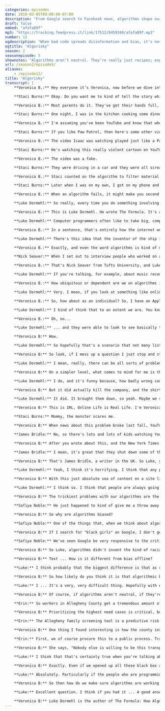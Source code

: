 ```yaml
---
categories: episodes
date: 2018-03-05T09:00:00-07:00
description: "From Google search to Facebook news, algorithms shape our online experience. But like us, algorithms are flawed. Whether intentional or not, biases get written into code. Now, more than ever, it’s up to us to push for accountability. Because when bad code spreads disinformation, it’s never something that “the algorithm did.” It’s something people did. Veronica Belmont investigates algorithmic accountability, in conversation with Luke Dormehl, Staci Burns, James Bridle, Nick Seaver, and Safiya Noble."
draft: false
embed: "afafa89f"
mp3: "https://tracking.feedpress.it/link/17512/8459340/afafa89f.mp3"
number: 12
ogdescription: "When bad code spreads disinformation and bias, it’s never something that “the algorithm did.” It’s something people did."
ogtitle: "Algorisky"
season: 2
seasonepisode: 5
shownotes: "Algorithms aren’t neutral. They’re really just recipes; expressions of human intent. That means it’s up to us to build the algorithms we want. [Read more on how we can make algorithms more accountable](https://blog.mozilla.org/netpolicy/2017/10/23/mozillas-comments-uk-algorithms-inquiry/)."
url: /season2/episode5/
aliases:
    - /episode12/
title: "Algorisky"
transcript: |
    **Veronica B.:** Hey everyone it’s Veronica, now before we dive into the episode, I want to invite you to come out to a live taping of the show, you get to come see an episode of IRL - recording in real life. The episode dives into misinformation and the web. Online it’s hard to figure out what's real and what's fake - who can be trusted and who absolutely can't. Bots spread false news and hype controversies, echo chambers, polarize opinions and divide us. Alternative facts and emotions are trumping accurate reporting. So what can we do to make things better? The taping is at at 4pm at the Commonwealth Club in downtown San Francisco on Sunday, March 18. Want to be in the audience? Send us an email and we'll add you to the guest list until we run out of spots. The email address is [irl-podcast@mozilla.com](mailto:irl-podcast@mozilla.com) and and we’ll take it from there. That’s [irl-podcast@mozilla.com](mailto:irl-podcast@mozilla.com). Alright, I’ll see ya there pals. Here’s this week’s episode.

    **Staci Burns:** Okay. Do you want me to kind of tell the story while I'm introducing, or just make it real brief, like hi, I'm Staci. I'm the mom of two boys, and my son ... I don't even know what to say.

    **Veronica B.:** Most parents do it. They've got their hands full, or frankly, they just need a moment to themselves or to get something done, so they hand over the iPad to the kid. Let them entertain themselves with some fun videos on YouTube Kids. Staci Burns would let her son Isaac do this, too. Isaac is three years old.

    **Staci Burns:** One night, I was in the kitchen cooking some dinner. My son was a few feet away from me on the floor watching an iPad, YouTube Kids to be specific. The video that my son was watching was basically a few characters from the show Paw Patrol, and I heard him say, "Mommy, the monster scares me," and I look over to see what he's doing. He wasn't crying, but he had this really concerned look on his face like he was worried for the characters' safety.

    **Veronica B.:** I'm assuming you've been YouTube and know that when you watch something the sight loads up a bunch of recommended videos to watch next. It's some kind of algorithm where it's basically-

    **Staci Burns:** If you like Paw Patrol, then here's some other videos that have the name Paw Patrol in them.

    **Veronica B.:** The video Isaac was watching played just like a Paw Patrol clip, had the same harmless, happy music, the characters, and everything, except Staci noticed ...

    **Staci Burns:** He's watching this really violent cartoon on YouTube.

    **Veronica B.:** The video was a fake.

    **Staci Burns:** They were driving in a car and they were all screaming, which was being chased by some creepy-looking doll with big, scary eyes. Yeah. When the car crashed, there was blood all over the place. The car basically burst into flames and then blood was leaking from the car and it had Xs over their eyes.

    **Veronica B.:** Staci counted on the algorithm to filter material on YouTube's kids channel, but this time it had been gamed with content designed to slip through the algorithm's fingers, and since there's no human at the gate, it ended up on Isaac's iPad.

    **Staci Burns:** Later when I was on my own, I got on my phone and went to the channel that had the video in question. I mean, I didn't watch any of them, but they all had descriptions like Paw Patrol babies pretend to die by suicide. There have been negative impacts from the video, if I'm being honest. He wasn't afraid to go to his room by himself until after he watched the video.

    **Veronica B.:** When an algorithm fails, it might make you second guess the abilities of the coders who built it. An algorithm is only as effective, only as useful, only as good as its programming lets it be. Today, we peek inside the black boxes and learn how algorithms rule huge parts of our online and offline lives, and we find out what we can do to make them work better. I'm Veronica Belmont, and this is IRL: Online Life Is Real Life, an original podcast from Mozilla. An algorithm is a recipe. That's it. It's a set of instructions that gets you from point A to point B to point wherever. When you stumble into the kitchen in your PJs, and without really thinking you start making coffee, you're using an algorithm. You don't invent a way to make coffee every single morning. Instead, you follow a predetermined set of steps, the steps that you know will result in coffee. Beans out of the cupboard, beans in grinder, grind beans for 10 seconds, dump grounds in filter, put water in reservoir thingy, put pot in its place, mash the start button, stare out the window, wait. Follow the algorithm, get a cup of beautiful coffee. In our online world, those recipes, they're everywhere.

    **Luke Dormehl:** So really, every time you do something involving a computer, algorithms are in some way involved.

    **Veronica B.:** This is Luke Dormehl. He wrote The Formula. It's a book about how algorithms run our lives. He also wrote Thinking Machines, a book on artificial intelligence. This guy, algorithms. I've asked Luke to stick around for the entire episode today, a bit of a copilot. He'll explore a few ideas with me with the help of other guests I'll be pulling in.

    **Luke Dormehl:** Computer programmers often like to take big, complex issues and turn them into a problem that can be broken down into that sequential series of instructions.

    **Veronica B.:** In a sentence, that's entirely how the internet works, and more and more, it's a lot like how a lot of stuff in real life works, too, so it makes sense that we expect these things to work perfectly. Luke, let's dive into this. What do you think?

    **Luke Dormehl:** There's this idea that the inventor of the ship is also the inventor of the shipwreck, and what's so interesting about it is the fact that these to a lot of people these are kind of invisible processes. We don't necessarily know how these algorithms work, but they have an enormous impact on our lives.

    **Veronica B.:** Exactly, and even the word algorithms is kind of mysterious. In fact, it's the only word I consistently spell incorrectly all of the time, like 100% of the time, but I imagine that at least the people who are building these things understand them, that they kind of get how they work. So, we talked to Nick Seaver. He's an anthropologist at Tufts University in Boston, and he actually went and embedded himself in Silicon Valley to learn how these engineers build the algorithms that rule our digital lives, as we know, but it turned out it wasn't quite so simple, so let's have a listen to what he has to say about that particular adventure.

    **Nick Seaver:** When I set out to interview people who worked on algorithmic recommendation, I wanted to figure out how specific kinds of algorithms corresponded to specific kinds of ideas about culture, so that sounds like a pretty straightforward project. You ask someone what they think about taste, why people like what music they like, for instance, and then you ask them about the recommender algorithm they've designed. These are people that, to most outsiders, are clearly working on the algorithm, as we usually talk about it, but when I ask them about their algorithms, I get these blank looks. Whatever bit of the system they personally worked on wasn't the algorithm, and it kept happening. At the engineering level, the algorithm was sort of everywhere and nowhere, so I realized that this vision I had had of the algorithm is a kind of simple thing I could wrap my head around and describe in a sentence or two didn't really exist, not even for the engineers who we might pretend have the inside scoop. Instead, it's so distributed and dependent on all sorts of unreliable things that it's actually hard to figure out whether it's doing what you want, and no one person has that bird's eye view on the whole thing.

    **Veronica B.:** That's Nick Seaver from Tufts University, and Luke, you're still here hanging out with me. Where does your mind go when you hear this, that algorithm builders can't say for sure how what their building actually works?

    **Luke Dormehl:** If you're talking, for example, about music recommendation or the discovery algorithms which are used on Amazon that say, "You enjoyed Harry Potter. You might also enjoy Twilight," that is ... If that algorithm isn't entirely understood by its creators, you know the worst thing that can happen is that you're recommended a book which isn't the book that you wanted. If you're talking, however, about an algorithm which is potentially going to be used for incriminating someone in some way, potentially kind of stripping someone of their driving license, as has happened in the past, or something which is gonna have a far more profound impact on someone's life, that's quite alarming.

    **Veronica B.:** How ubiquitous or dependent are we on algorithms in everyday life?

    **Luke Dormehl:** Very. I mean, if you look at something like online dating, that's now where a large number of people meet each other, a lot of that matching process is carried out algorithmically. The news that we're shown on Facebook, which you can argue as has been argued over the past year can impact on election results, that's a pretty dramatic implication of algorithms. Economically, the amount of financial traits which are now made algorithmically is considerable, so really, every aspect of our lives that we look at, there are algorithms with are being used to control them in some -  some cases.

    **Veronica B.:** So, how about as an individual? So, I have an Apple Watch. I'm really into the quantified self. I like data about my day-to-day life. People buy Fitbits and other devices like that. We're really amassing a ton of data on ourselves. Are we becoming algorithm junkies?

    **Luke Dormehl:** I kind of think that to an extent we are. You know if you go back 20 years, and I think this would be something that would be only a certain fraction of people would be interested in, whereas today we all collect sort of Fitbit data. There's actually a case going on in Germany at the moment where a 19-year-old woman had been murdered, and they arrested someone, and they had no surveillance footage that was kind of accounting for this person's whereabouts during that time, so what they did was they gained access to his iPhone and looked at the health data, because they -  one of the things that the iPhone does is it talks about how many flights of stairs you've climbed-

    **Veronica B.:** Oh, no...

    **Luke Dormehl:** ... and they were able to look to see basically the movement that he would've been taking, sort of climbing up and down this riverbank where she vanished correlating with the amount of stairs that his iPhone said that he had been climbing, if that makes sense, and they were actually able to get investigators to replicate those movements, and found that the iPhone kind of collected that same data.

    **Veronica B:** Wow.

    **Luke Dormehl:** So hopefully that's a scenario that not many listeners will ever find themselves in, but that's kind of an example of some unexpected way that our iPhones may be constantly sort of tracking our movement, and the way that, you know, the idea that data that we're collecting about ourselves could one day wind a person up in prison is kind of something, I guess, kind of intriguing to think about.

    **Veronica B:** So look, if I mess up a question I just stop and start over. But when someone messes up an algorithm, how bad can it get?

    **Luke Dormehl:** I mean, really, there can be all sorts of problematic aspects. For example, in 2010, there was a very famous, called the flash crash. When suddenly billions of dollars disappeared off the stock market, which turned out to possibly be because an algorithm had made a mistake. In that case, then that is a very obvious, sort of notable example of how an algorithm making potentially a sort of, what seems like a minor error, can have an enormous, immediate, sort of economic effect.

    **Veronica B:** On a simpler level, what comes to mind for me is the Solid Gold Bomb t-shirt company a few years ago that actually used an algorithm to generate words on shirts. Do you remember that one?

    **Luke Dormehl:** I do, and it's funny because, how badly wrong could that go? And it turns out that it can go fairly badly wrong. This story involved, as you say, a t-shirt manufacturer which came up with a technology that was going to generate slogans to complete the sentence, "Keep calm and," the main one is, "Keep calm and carry on," but it was going to run through different possible kind of word combinations, and it wound up generating all of these really offensive ones like, I think, "Keep calm and rape a lot," was one. "Keep calm and hit her, Keep calm and grope on," and they wound up being suspended from Amazon. I think that that is a big thing that we're increasingly seeing. Algorithms which are making mistakes, which were humans to make that same error, would be an enormously kind of big problem, but the companies now say, "Actually, it wasn't our fault. It was the algorithm, which accidentally did this."

    **Veronica B:** But it did actually kill the company, and the shirts were never printed. So, effectively, even though they were able to blame the algorithm, the algorithm kind of, it kind of slapped back.

    **Luke Dormehl:** It did. It brought them down, so yeah. Maybe we shouldn't always cede that much control when an algorithm is coming up with the slogans that dictate whether our company continues or not. Maybe that's putting a bit too much reliance on them.

    **Veronica B:** This is IRL, Online Life is Real Life. I'm Veronica Belmont, and with me for this episode is Luke Dormehl. He wrote The Formula, and it's about how algorithms rule our everyday lives. It's not just the programmers of algorithms who need to be held accountable. Sometimes it's the people using the algorithms. The mom you heard at the top of the episode, Staci Burns, described how she and her son were the victims of YouTube video uploaders, who were gaming the video recommendation algorithm.

    **Staci Burns:** Mommy, the monster scares me.

    **Veronica B:** When news about this problem broke last fall, YouTube shot a bunch of these video providers down pretty fast. James Bridle wrote a post about this on Medium, and it really struck a chord. So I asked him about it.

    **James Bridle:** No, so there's lots and lots of kids watching YouTube. They're racking up millions and millions of hits on these videos, which means there's lots and lots of advertising money to be had if you can get your videos in front of kids. What you can do as a content provider, is you can look at what are the most popular keywords? Like PAW Patrol or Peppa Pig, and you can give your video that title, and it'll get picked up by this algorithm and fed into this ongoing stream of videos. Some of those are, you know, well-known TV programs. Beyond that you get really, really badly made ones that are just desperately trying to get the right words into the title. Gradually they expand, and they turn into these insane kind of word salads, which are kind of like spiderman, Elsa, learn colors, trampoline, tape. Whatever it is, these kind of nonsensical sentences that, nevertheless, are like, kind of catnip to the algorithm that's trying to find the holy grail, the most popular content out there and show it to people in return for ad money. What you have is a massive money faucet with people trying to stick their mouth under it.

    **Veronica B:** After you wrote about this, and the New York Times wrote about it, YouTube moved pretty quickly to identify and shut down a lot of these channels. How do you feel about their response? Do we trust the algorithms at all when we see stuff like this?

    **James Bridle:** I mean, it's great that they shut down some of the more prominent channels. Though frankly, they only act once they're kind of prodded to do so. And no, you don't trust anything when you don't fully understand how it functions. This is the nature of proprietary and commercial algorithms, is that essentially they're gonna be making decisions in the best interest of the company that designed them. So they absolutely, absolutely can't and shouldn't be trusted.

    **Veronica B:** That's James Bridle, a writer in the UK. So Luke, you're a new dad. How did you react to this story when you first heard about it?

    **Luke Dormehl:** Yeah, I think it's horrifying. I think that any parent would be terrified. In some ways this highlights both what's great about algorithms in some senses, and what's sort of terrible about them. I mean, YouTube is a tremendous resource. But then the problem is that you get something like this, which is a relatively straight forward way to game an algorithm. Essentially all they're doing is just putting the name of a child's program in the title, and then the algorithm, it presents it as part of, you know, the rest of the collection of things, which are far more appropriate in that, in that category.

    **Veronica B:** With this just absolute sea of content on a site like YouTube, for example, with tons of online content, are the algorithms managing this just inherently prone to being taken advantage of?

    **Luke Dormehl:** I think so. I think that people are always going to find ways to sort of get around a lot of these tools, and particularly when there's sort of money - money at stake. I think that there is always going to be a sort of vested interested in people finding ways to kind of game the system. But hopefully over time these systems will get smarter and cases like this, as troubling as they are when they come out, will make companies kind of realize the importance of actually kind of tightening up these systems so that some of these more straight forward ways of gaming them can actually be closed.

    **Veronica B:** The trickiest problems with our algorithms are the ones we create ourselves. Programmers write cultural biases into the code, whether they realize it or not. So the algorithm can itself return biased results when they go to work. I put this to Safiya Noble. She wrote a book called, Algorithms of Oppression. Safiya first got interested in this nearly a decade ago when she was still a graduate student. A colleague pointed out something bizarre he had noticed on Google.

    **Safiya Noble:** He just happened to kind of give me a throw away. He said, "Oh yeah, you should see the kinds of things that come back even when you search for 'black girls.'" He started laughing, and he was like, "Don't do that search, Safiya," which, of course meant I went and did it, and I was stunned, quite frankly, at that time to see that 90% of the content on the first page when you did a keyword search on the words "black girls," was pornography, or some type of hyper sexualized content. From there, that is where I really started looking at all kinds of identities, concepts, images, and it's really led to several years now of tracking the kinds of biases that show up in Google search results.

    **Veronica B:** So why are algorithms biased?

    **Safiya Noble:** One of the things that, when we think about algorithms, that I think is a challenge here is, is we think of algorithms as objective mathematical formulas. And yet math, computer science, computer programing, these are languages to express ideas and concepts. And as we know, language is highly subjective. So computer language also is subjective based on who's writing, who's coding, and how they want to express or point to particular ideas and concepts.

    **Veronica B:** If I search for "black girls" on Google, I don't get the results you saw 10 years ago. So what do I need to understand about that?

    **Safiya Noble:** We've seen Google be very responsive to the critiques. In some cases they've issued apologies for, say, you know, doing searches on Jews and being served up white supremacist, Holocaust denying websites, and it tries to curate its search results differently. So I think that these are positive signs.

    **Veronica B:** So Luke, algorithms didn't invent the kind of racial bias Safiya mentions here, but how does this bias or this discrimination in this context, how is it different from bias offline?

    **Veronica B:** Text ... How is it different from bias offline?

    **Luke:** I think probably that the biggest difference is that as regrettable and terrible as sort of obvious revert bias in the real world might be, someone obviously discriminating against another person, that's noticeable. With an algorithm, it's an invisible process, so we assume that what they're presenting us is in some ways as was mentioned in that interview clip, an objective truth, and of course it's not.

    **Veronica B:** So how likely do you think it is that algorithmic bias is a problem that just can't be solved?

    **Luke:** I ... It's a very, very difficult thing. Hopefully with education increasingly focusing on sort of computational skills, the generation of people I suppose who have grown up with smart phones around them, they will have more of an awareness of how some of these technologies around them work. But I think that there's always going to be a degree of bias.

    **Veronica B:** Of course, if algorithms aren't neutral, if they're really just expressions of human intentions, that means it's up to us to build the algorithms we want. But algorithms can be complicated. So unpacking how an algorithm works or doesn't work isn't easy. How to make them accountable is a work in progress. When officials working at the department of human services in Allegheny County, Pennsylvania built their family screening tool algorithm, they did so knowing it would come under intense scrutiny, so they built with that in mind. The algorithm helps them better respond to people phoning in to report on the welfare of children in their county. Erin Dalton is their deputy director.

    **Erin:** So workers in Allegheny County get a tremendous amount of volume, so 14-15,000 calls to a county of about 1.2 million. Unlike the police, we don't have resources to respond to all of those calls.

    **Veronica B:** Prioritizing the highest need cases is critical, but it's also time consuming, and decisions can be very hard to make. So with the help of some expert researchers, they created a system that helps staff make smarter decisions.

    **Erin:** The Allegheny family screening tool is a predictive risk model, which takes into account previous human services, criminal justice, other social services, experience, and predicts the likelihood of a future adverse event, so the likelihood of a home removal, which is a really serious event, or the likelihood of  future and sometimes many calls back to the child abuse hotline reporting abuse and neglect.

    **Veronica B:** One thing I found interesting is how the county insisted on building the algorithm transparently, that way people could understand why and how it was being made. Here's Erin again.

    **Erin:** First, we of course procure this to a public process. Transparency around what data goes into it, so there's a paper on our website that documents all the data elements that are part of the system. We had a number of public meetings where we explained the tool to the public, allowed them to ask questions, provide input, and in fact, influence our process. We had a separate ethical review, which examine the ethics of implementing or failing to implement a tool like this. The hard part for us is that because we're so transparent, people can so easily attack what we're doing, and that’s fine because we want it to be the best thing we can be. They just can't compare it to anything else, you know what I mean? Like nobody else is willing to be this transparent.

    **Veronica B:** She says, "Nobody else is willing to be this transparent." Luke, what do you think?

    **Luke:** I think that that's certainly true when you're talking about a company. If you're talking for example about Google, then the algorithms, which the make their search-search technology so valuable. These algorithms are guided like missile codes, so in that sense, al ... Companies are not necessarily willing to share exactly how this technology works because it's their competitive edge.

    **Veronica B:** Exactly. Even if we opened up all these black box algorithms if we somehow convinced companies like Facebook, or Google, or Uber, or whatever to show us their formulas, what are the chances we'd even know what we're looking at?

    **Luke:** Absolutely. Particularly if the people who are programming these algorithms don't necessarily understand exactly how they work. They don't know how the computer is necessarily making some of these decisions, so in that case, exactly how do you start on picking that? How do you start presenting that information to the public? It's really, really difficult, and even when you gave the example of maybe bringing the public in at an early stage, you then have to pass those results onto a computer programmer, whose then going to interpret what the public have said, and turn that into an algorithm. So it's very, very difficult to know exactly how you can make this information transparent to people.

    **Veronica B:** So then how do we make sure algorithms are working for us all the time and not against us, whether that's accidentally or on purpose?

    **Luke:** Excellent question. I think if you had it ... A good answer to that, then you would certainly be in great demand among tech companies. A lot of the time it comes down to subjective-subjective issues, so for example, if you look at ... I know Facebook is now taking steps to maybe change this by changing its Facebook feed, but a user on Facebook is essentially kind of looking for news about their friends. Facebook is looking at a way monetizing your social graph, so the people who are creating the algorithm maybe have a different idea of what they wanted to achieve versus the people who are using it. I don't think that we're anywhere near answering these questions, but I think the fact that we're now at a stage where a large number of people in the public are asking these questions about algorithmic accountability, we're hopefully at the start of what should be an interesting kind of shift.

    **Veronica B:** Luke Dormehl is the author of The Formula: How Algorithms Solve All Our Problems and Create More. And he also wrote Thinking Machines, the quest for artificial intelligence and where it's taking us next. Every algorithm is repeating somebody's idea of how things should go, what we should do, who we should be. The mathematician, Cathy O'Neil warned that what algorithms are really good at is automating the status quo. That means the more our lives are managed by algorithms, the more accountable their programmers need to be. I've had these moments where my friends and I joke about what did the algorithm do? Like we can blame the code for making a bad decision or suggesting we watch some horrible movie on Netflix. But the truth is, it's never something the algorithm did, it's something people did. That means we can still take charge of our algorithms. After all, they're here to serve us, not the other way around. Earlier, I mentioned how after the Youtube kids controversy, the company reacted quickly to implement changes. Since then, the company has rewritten their policy around how video creators can monetize their content. Now, a creator's channel needs to earn at least 4,000 watch hours and 1,000 subscribers before it can apply for the ad program. Youtube also says it's adding more humans to the content approval process and of course, those humans are also helping train the algorithms to be smarter and work better. Luke Dormehl, and the rest of this episode's guests are all working to build better relationships with the code that shapes our identities and our lives. They're looking for ways to make algorithms more accountable, so is Mozilla. You can read about Mozilla's position on algorithmic accountability, just check out the show notes to this episode at IRLPodcast.org. IRL is an original podcast for Mozilla, the not for profit behind the all new Firefox browser. I'm Veronica Belmont, I will see you online until we catch up again, IRL. A-L ... No, yeah. A-L-G-O-R-I-T-H ... I always feel like there's a Y in here, but I don't think there actually is. Algorithm. Thm, thm ... Y-M? There's still not a Y in there, is there? Is there a Y in there anywhere? T-H-I-M? You're laughing, but you're not giving me any feedback.
---
```

